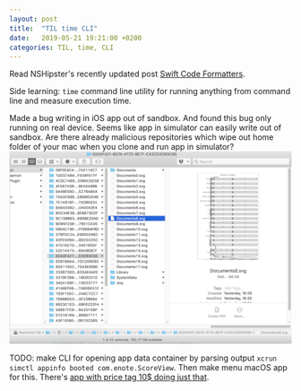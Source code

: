 ```yaml
---
layout: post
title:  "TIL time CLI"
date:   2019-05-21 19:21:00 +0200
categories: TIL, time, CLI
---
```

Read NSHipster's recently updated post [Swift Code Formatters](https://nshipster.com/swift-format/).

Side learning: `time` command line utility for running anything from command line and measure execution time.

Made a bug writing in iOS app out of sandbox. And found this bug only running on real device. Seems like app in simulator can easily write out of sandbox. Are there already malicious repositories which wipe out home folder of your mac when you clone and run app in simulator?
![](/assets/images/Screenshot%202019-05-21%20at%2014.27.36.png)

TODO: make CLI for opening app data container by parsing output `xcrun simctl appinfo booted com.enote.ScoreView`. Then make menu macOS app for this. There's [app with price tag 10$ doing just that](https://simpholders.com).
